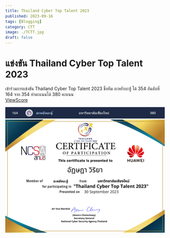 ```yaml
---
title: Thailand Cyber Top Talent 2023
published: 2023-09-16
tags: [Blogging]
category: CTT
image: ./TCTT.jpg
draft: false
---
```


# แข่งขัน Thailand Cyber Top Talent 2023
เข้าร่วมการแข่งขัน Thailand Cyber Top Talent 2023
ชื่อทีม อะหยังบะฮู้ ได้ 354 อันดับที่ 164 จาก 354 ทำคะแนนได้ 380 คะแนน\
[ViewScore](https://cloud.ctf.in.th/score/view.html?id=OV3UTCCCSI&t=WpUCDQyoXaG7MSteD4BK/Jg3qyIsUCRE/iJ2HRYePCnvtldi6DDeNA==)

![](./ScoreTeam.png)
![](./Cer_CTT2023.png)

